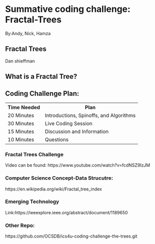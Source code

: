 # Summative coding challenge: Fractal-Trees
By:Andy, Nick, Hamza

<h2>Fractal Trees</h2>
Dan shieffman  

<h2>What is a Fractal Tree?</h2>

 
<h2>Coding Challenge Plan:</h2>
<table class="tg">
  <tr>
    <th class="tg-yw4l"><b>Time Needed</b></th>
    <th class="tg-yw4l"><b>Plan</b></th>
  </tr>
  <tr>
    <td class="tg-yw4l">20 Minutes</td>
    <td class="tg-yw4l">Introductions, Spinoffs, and Algorithms</td>
  </tr>
  <tr>
    <td class="tg-yw4l">30 Minutes</td>
    <td class="tg-yw4l">Live Coding Session</td>
  </tr>
    <tr>
    <td class="tg-yw4l">15 Minutes</td>
    <td class="tg-yw4l">Discussion and Information</td>
  </tr>
     <tr>
    <td class="tg-yw4l">10 Minutes</td>
    <td class="tg-yw4l">Questions</td>
  </tr>
</table>

<h3>Fractal Trees Challenge</h3>
Video can be found: https://www.youtube.com/watch?v=fcdNSZ9IzJM <br>

<h3>Computer Science Concept-Data Strucutre:</h3>
https://en.wikipedia.org/wiki/Fractal_tree_index

<h3>Emerging Technology</h3>
Link:https://ieeexplore.ieee.org/abstract/document/1189650

<br>
<h3>Other Repo:</h3>
https://github.com/OCSDB/ics4u-coding-challenge-the-trees.git
